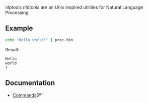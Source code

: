  nlptools
*nlptools* are an Unix inspired utilities for Natural Language Processing.

## Example

```bash
echo "Hello world!" | proc-tkn
```

Result:

```
Hello
world
!
```

## Documentation

* [Commands](doc/commands.md)5º''
